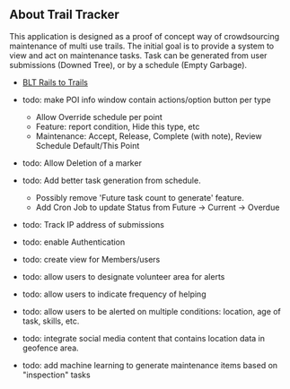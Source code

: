 ## About Trail Tracker

This application is designed as a proof of concept way of crowdsourcing maintenance of multi use trails.  The initial goal is to provide a system to view and act on maintenance tasks.  Task can be generated from user submissions (Downed Tree), or by a schedule (Empty Garbage).
- [BLT Rails to Trails](https://blttrails.ca/)


 - todo: make POI info window contain actions/option button per type
   - Allow Override schedule per point
   - Feature: report condition, Hide this type, etc
   - Maintenance: Accept, Release, Complete (with note), Review Schedule Default/This Point
- todo: Allow Deletion of a marker
- todo: Add better task generation from schedule. 
    - Possibly remove 'Future task count to generate' feature. 
    - Add Cron Job to update Status from Future -> Current -> Overdue
- todo: Track IP address of submissions
- todo: enable Authentication
- todo: create view for Members/users
- todo: allow users to designate volunteer area for alerts
- todo: allow users to indicate frequency of helping
- todo: allow users to be alerted on multiple conditions: location, age of task, skills, etc.
- todo: integrate social media content that contains location data in geofence area.
- todo: add machine learning to generate maintenance items based on "inspection" tasks
